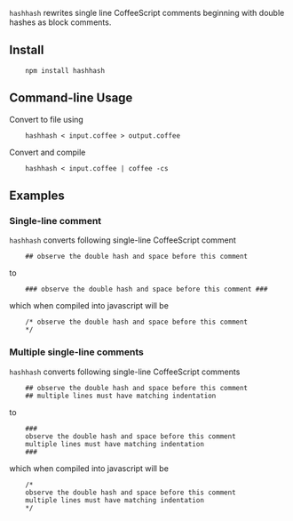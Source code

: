 
`hashhash` rewrites single line CoffeeScript comments beginning with double hashes as block comments.

## Install

        npm install hashhash
        
## Command-line Usage

Convert to file using

        hashhash < input.coffee > output.coffee

Convert and compile

        hashhash < input.coffee | coffee -cs

## Examples

### Single-line comment

`hashhash` converts following single-line CoffeeScript comment

        ## observe the double hash and space before this comment

to

        ### observe the double hash and space before this comment ###

which when compiled into javascript will be

        /* observe the double hash and space before this comment
        */

### Multiple single-line comments

`hashhash` converts following single-line CoffeeScript comments

        ## observe the double hash and space before this comment
        ## multiple lines must have matching indentation

to

        ###
        observe the double hash and space before this comment
        multiple lines must have matching indentation
        ###

which when compiled into javascript will be

        /*
        observe the double hash and space before this comment
        multiple lines must have matching indentation
        */
